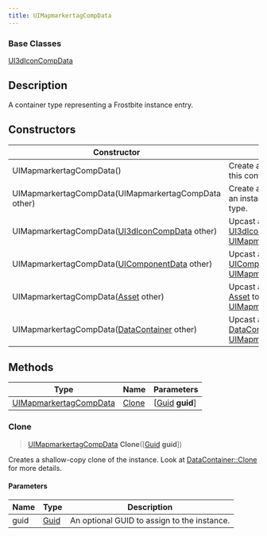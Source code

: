 ```yaml
---
title: UIMapmarkertagCompData
---
```

### Base Classes

[UI3dIconCompData](UI3dIconCompData)

## Description

A container type representing a Frostbite instance entry.

## Constructors

| Constructor                                                                       | Description                                                                                                                         |
| --------------------------------------------------------------------------------- | ----------------------------------------------------------------------------------------------------------------------------------- |
| UIMapmarkertagCompData()                                                          | Create a new instance of this container type.                                                                                       |
| UIMapmarkertagCompData(UIMapmarkertagCompData other)                              | Create a reference copy of an instance of the same type.                                                                            |
| UIMapmarkertagCompData([UI3dIconCompData](UI3dIconCompData) other)                | Upcast an instance of type [UI3dIconCompData](UI3dIconCompData) to [UIMapmarkertagCompData](UIMapmarkertagCompData).                |
| UIMapmarkertagCompData([UIComponentData](UIComponentData) other)                  | Upcast an instance of type [UIComponentData](UIComponentData) to [UIMapmarkertagCompData](UIMapmarkertagCompData).                  |
| UIMapmarkertagCompData([Asset](Asset) other)                                      | Upcast an instance of type [Asset](Asset) to [UIMapmarkertagCompData](UIMapmarkertagCompData).                                      |
| UIMapmarkertagCompData([DataContainer](/vext/ref/shared/class/datacontainer) other) | Upcast an instance of type [DataContainer](/vext/ref/shared/class/datacontainer) to [UIMapmarkertagCompData](UIMapmarkertagCompData). |

## Methods

| Type                                             | Name            | Parameters                                     |
| ------------------------------------------------ | --------------- | ---------------------------------------------- |
| [UIMapmarkertagCompData](UIMapmarkertagCompData) | [Clone](#clone) | \[[Guid](/vext/ref/shared/class/guid) **guid**\] |

### Clone

> [UIMapmarkertagCompData](UIMapmarkertagCompData) **Clone**(\[[Guid](/vext/ref/shared/class/guid) **guid**\])

Creates a shallow-copy clone of the instance. Look at [DataContainer::Clone](/vext/ref/shared/class/datacontainer#clone) for more details.

#### Parameters

| Name | Type         | Description                                 |
| ---- | ------------ | ------------------------------------------- |
| guid | [Guid](Guid) | An optional GUID to assign to the instance. |
